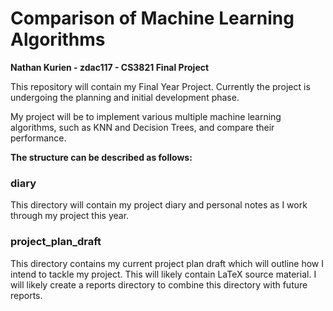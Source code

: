 <!--# Final Year Project

This repository has been created to store your final year project.

You may edit it as you like, but please do not remove the default topics or the project members list. These need to stay as currently defined in order for your supervisor to be able to find your project. -->

# Comparison of Machine Learning Algorithms
__Nathan Kurien - zdac117 - CS3821 Final Project__

This repository will contain my Final Year Project. Currently the project is undergoing the planning and initial development phase.

My project will be to implement various multiple machine learning algorithms, such as KNN and Decision Trees, and compare their performance.


__The structure can be described as follows:__

### diary
This directory will contain my project diary and personal notes as I work through my project this year.

### project_plan_draft
This directory contains my current project plan draft which will outline how I intend to tackle my project. This will likely contain LaTeX source material. I will likely create a reports directory to combine this directory with future reports.